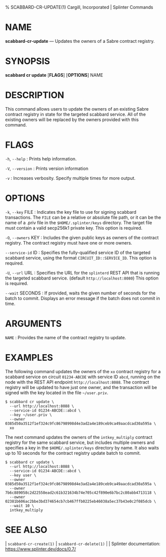 % SCABBARD-CR-UPDATE(1) Cargill, Incorporated | Splinter Commands
<!--
  Copyright 2018-2022 Cargill Incorporated
  Licensed under Creative Commons Attribution 4.0 International License
  https://creativecommons.org/licenses/by/4.0/
-->

NAME
====

**scabbard-cr-update** — Updates the owners of a Sabre contract registry.

SYNOPSIS
========

**scabbard cr update** \[**FLAGS**\] \[**OPTIONS**\] NAME

DESCRIPTION
===========
This command allows users to update the owners of an existing Sabre contract
registry in state for the targeted scabbard service. All of the existing owners
will be replaced by the owners provided with this command.

FLAGS
=====
`-h`, `--help`
: Prints help information.

`-V`, `--version`
: Prints version information

`-v`
: Increases verbosity. Specify multiple times for more output.

OPTIONS
=======
`-k`, `--key` FILE
: Indicates the key file to use for signing scabbard transactions. The `FILE`
  can be a relative or absolute file path, or it can be the name of a .priv file
  in the `$HOME/.splinter/keys` directory. The target file must contain a valid
  secp256k1 private key. This option is required.

`-O`, `--owners` KEY
: Includes the given public keys as owners of the contract registry. The
  contract registry must have one or more owners.

`--service-id` ID
: Specifies the fully-qualified service ID of the targeted scabbard service,
  using the format `CIRCUIT_ID::SERVICE_ID`. This option is required.

`-U`, `--url` URL
: Specifies the URL for the `splinterd` REST API that is running the targeted
  scabbard service. (default `http://localhost:8080`) This option is required.

`--wait` SECONDS
: If provided, waits the given number of seconds for the batch to commit.
  Displays an error message if the batch does not commit in time.

ARGUMENTS
=========
`NAME`
: Provides the name of the contract registry to update.

EXAMPLES
========
The following command updates the owners of the `xo` contract registry for a
scabbard service on circuit `01234-ABCDE` with service ID `abcd`, running on the
node with the REST API endpoint `http://localhost:8088`. The contract registry
will be updated to have just one owner, and the transaction will be signed with
the key located in the file `~/user.priv`.

```
$ scabbard cr update \
  --url http://localhost:8088 \
  --service-id 01234-ABCDE::abcd \
  --key ~/user.priv \
  --owner 0385d50a3512f1ef324c9fc86798998d4e3ad2a4e189ceb9ca49aacdcad30a595a \
  xo
```

The next command updates the owners of the `intkey_multiply` contract registry
for the same scabbard service, but includes multiple owners and specifies a key
in the `$HOME/.splinter/keys` directory by name. It also waits up to 10 seconds
for the contract registry update batch to commit.

```
$ scabbard cr update \
  --url http://localhost:8088 \
  --service-id 01234-ABCDE::abcd \
  --key user \
  --owner 0385d50a3512f1ef324c9fc86798998d4e3ad2a4e189ceb9ca49aacdcad30a595a \
  --owner 7b6c889058c2d22558ead2c61b321634b74e705c42f890e6b7bc2c80abb4713118 \
  --owner 02381b606ac2bbe3bd374654cb7cb467ffb0225eb46038a5ec37b43e0c2f085dcb \
  --wait 10 \
  intkey_multiply
```

SEE ALSO
========
| `scabbard-cr-create(1)`
| `scabbard-cr-delete(1)`
|
| Splinter documentation: https://www.splinter.dev/docs/0.7/
